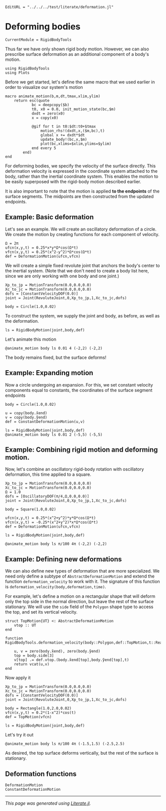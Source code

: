 ```@meta
EditURL = "../../../test/literate/deformation.jl"
```

# Deforming bodies

```@meta
CurrentModule = RigidBodyTools
```

Thus far we have only shown rigid body motion. However, we can
also prescribe surface deformation as an additional component
of a body's motion.

````@example deformation
using RigidBodyTools
using Plots
````

Before we get started, let's define the same macro that we used earlier
in order to visualize our system's motion

````@example deformation
macro animate_motion(b,m,dt,tmax,xlim,ylim)
    return esc(quote
            bc = deepcopy($b)
            t0, x0 = 0.0, init_motion_state(bc,$m)
            dxdt = zero(x0)
            x = copy(x0)

            @gif for t in t0:$dt:t0+$tmax
                motion_rhs!(dxdt,x,($m,bc),t)
                global x += dxdt*$dt
                update_body!(bc,x,$m)
                plot(bc,xlims=$xlim,ylims=$ylim)
            end every 5
        end)
end
````

For deforming bodies, we specify the velocity of the surface directly. This
deformation velocity is expressed in the coordinate system attached to the
body, rather than the inertial coordinate system. This enables the
motion to be easily superposed with the rigid-body motion described earlier.

It is also important to note that the motion is applied **to the endpoints**
of the surface segments. The midpoints are then constructed from the
updated endpoints.
## Example: Basic deformation
Let's see an example. We will create an oscillatory deformation of a circle.
We create the motion by creating functions for each component of velocity.

````@example deformation
Ω = 2π
ufcn(x,y,t) = 0.25*x*y*Ω*cos(Ω*t)
vfcn(x,y,t) = 0.25*(x^2-y^2)*Ω*cos(Ω*t)
def = DeformationMotion(ufcn,vfcn)
````

We will create a simple fixed revolute joint that anchors the body's center to the
inertial system. (Note that we don't need to create a body list here, since we
are only working with one body and one joint.)

````@example deformation
Xp_to_jp = MotionTransform(0.0,0.0,0.0)
Xc_to_jc = MotionTransform(0.0,0.0,0.0)
dofs = [ConstantVelocityDOF(0.0)]
joint = Joint(RevoluteJoint,0,Xp_to_jp,1,Xc_to_jc,dofs)

body = Circle(1.0,0.02)
````

To construct the system, we supply the joint and body, as before, as well as the deformation.

````@example deformation
ls = RigidBodyMotion(joint,body,def)
````

Let's animate this motion

````@example deformation
@animate_motion body ls 0.01 4 (-2,2) (-2,2)
````

The body remains fixed, but the surface deforms!

## Example: Expanding motion
Now a circle undergoing an expansion. For this, we set constant velocity
components equal to constants, the coordinates of the surface segment endpoints

````@example deformation
body = Circle(1.0,0.02)

u = copy(body.x̃end)
v = copy(body.ỹend)
def = ConstantDeformationMotion(u,v)

ls = RigidBodyMotion(joint,body,def)
@animate_motion body ls 0.01 2 (-5,5) (-5,5)
````

## Example: Combining rigid motion and deforming motion.
Now, let's combine an oscillatory rigid-body rotation with
oscillatory deformation, this time applied to a square.

````@example deformation
Xp_to_jp = MotionTransform(0.0,0.0,0.0)
Xc_to_jc = MotionTransform(0.0,0.0,0.0)
Ω = 1.0
dofs = [OscillatoryDOF(π/4,Ω,0.0,0.0)]
joint = Joint(RevoluteJoint,0,Xp_to_jp,1,Xc_to_jc,dofs)

body = Square(1.0,0.02)

ufcn(x,y,t) = 0.25*(x^2+y^2)*y*Ω*cos(Ω*t)
vfcn(x,y,t) = -0.25*(x^2+y^2)*x*Ω*cos(Ω*t)
def = DeformationMotion(ufcn,vfcn)

ls = RigidBodyMotion(joint,body,def)

@animate_motion body ls π/100 4π (-2,2) (-2,2)
````

## Example: Defining new deformations
We can also define new types of deformation that are more specialized.
We need only define a subtype of `AbstractDeformationMotion`
and extend the function `deformation_velocity` to work with it.
The signature of this function is `deformation_velocity(body,deformation,time)`.

For example, let's define a motion on a rectangular shape that
will deform only the top side in the normal direction, but leave the rest of
the surface stationary. We will use the `side` field
of the `Polygon` shape type to access the top, and set
its vertical velocity.

````@example deformation
struct TopMotion{UT} <: AbstractDeformationMotion
    vtop :: UT
end

function RigidBodyTools.deformation_velocity(body::Polygon,def::TopMotion,t::Real)

    u, v = zero(body.x̃end), zero(body.ỹend)
    top = body.side[3]
    v[top] .= def.vtop.(body.x̃end[top],body.ỹend[top],t)
    return vcat(u,v)
end
````

Now apply it

````@example deformation
Xp_to_jp = MotionTransform(0.0,0.0,0.0)
Xc_to_jc = MotionTransform(0.0,0.0,0.0)
dofs = [ConstantVelocityDOF(0.0)]
joint = Joint(RevoluteJoint,0,Xp_to_jp,1,Xc_to_jc,dofs)

body = Rectangle(1.0,2.0,0.02)
vfcn(x,y,t) = 0.2*(1-x^2)*cos(t)
def = TopMotion(vfcn)

ls = RigidBodyMotion(joint,body,def)
````

Let's try it out

````@example deformation
@animate_motion body ls π/100 4π (-1.5,1.5) (-2.5,2.5)
````

As desired, the top surface deforms vertically, but the rest of the
surface is stationary.

## Deformation functions
```@docs
DeformationMotion
ConstantDeformationMotion
```

---

*This page was generated using [Literate.jl](https://github.com/fredrikekre/Literate.jl).*

